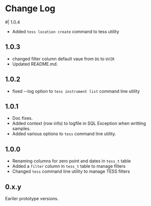 # Change Log

#| 1.0.4
* Added `tess location create` command to tess utility

## 1.0.3

* changed filter column default vaue from `DG` to `UVIR`
* Updated README.md.

## 1.0.2

* fixed --log option to `tess instrument list` command line utility

## 1.0.1

* Doc fixes.
* Added context (row info) to logfile in SQL Exception when writting samples.
* Added various options to `tess` command line utility.

## 1.0.0

* Renaming columns for zero point and dates in `tess_t` table
* Added a `filter` column in `tess_t` table to manage filters
* Changed `tess` command line utility to manage TESS filters

## 0.x.y

Eariler prototype versions.

